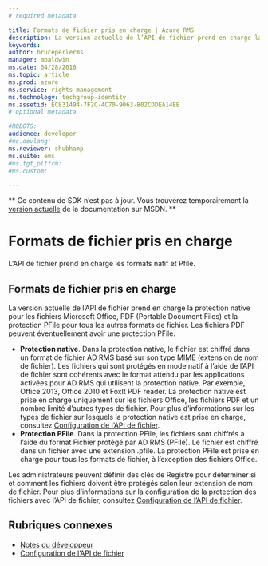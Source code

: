 ```yaml
---
# required metadata

title: Formats de fichier pris en charge | Azure RMS
description: La version actuelle de l’API de fichier prend en charge la protection native pour les fichiers Microsoft Office, PDF et la protection PFile pour tous les autres formats de fichier.
keywords:
author: bruceperlerms
manager: mbaldwin
ms.date: 04/28/2016
ms.topic: article
ms.prod: azure
ms.service: rights-management
ms.technology: techgroup-identity
ms.assetid: EC831494-7F2C-4C70-9063-B02CDDEA14EE
# optional metadata

#ROBOTS:
audience: developer
#ms.devlang:
ms.reviewer: shubhamp
ms.suite: ems
#ms.tgt_pltfrm:
#ms.custom:

---
```

** Ce contenu de SDK n’est pas à jour. Vous trouverez temporairement la [version actuelle](https://msdn.microsoft.com/library/windows/desktop/hh535290(v=vs.85).aspx) de la documentation sur MSDN. **
# Formats de fichier pris en charge

L’API de fichier prend en charge les formats natif et Pfile.

## Formats de fichier pris en charge

La version actuelle de l’API de fichier prend en charge la protection native pour les fichiers Microsoft Office, PDF (Portable Document Files) et la protection PFile pour tous les autres formats de fichier. Les fichiers PDF peuvent éventuellement avoir une protection PFile.

-   **Protection native**. Dans la protection native, le fichier est chiffré dans un format de fichier AD RMS basé sur son type MIME (extension de nom de fichier). Les fichiers qui sont protégés en mode natif à l’aide de l’API de fichier sont cohérents avec le format attendu par les applications activées pour AD RMS qui utilisent la protection native. Par exemple, Office 2013, Office 2010 et FoxIt PDF reader. La protection native est prise en charge uniquement sur les fichiers Office, les fichiers PDF et un nombre limité d’autres types de fichier. Pour plus d’informations sur les types de fichier sur lesquels la protection native est prise en charge, consultez [Configuration de l’API de fichier](file-api-configuration.md).
-   **Protection PFile**. Dans la protection PFile, les fichiers sont chiffrés à l’aide du format Fichier protégé par AD RMS (PFile). Le fichier est chiffré dans un fichier avec une extension .pfile. La protection PFile est prise en charge pour tous les formats de fichier, à l’exception des fichiers Office.

Les administrateurs peuvent définir des clés de Registre pour déterminer si et comment les fichiers doivent être protégés selon leur extension de nom de fichier. Pour plus d’informations sur la configuration de la protection des fichiers avec l’API de fichier, consultez [Configuration de l’API de fichier](file-api-configuration.md).

## Rubriques connexes

* [Notes du développeur](developer-notes.md)
* [Configuration de l’API de fichier](file-api-configuration.md)
 

 





<!--HONumber=Jun16_HO1-->


